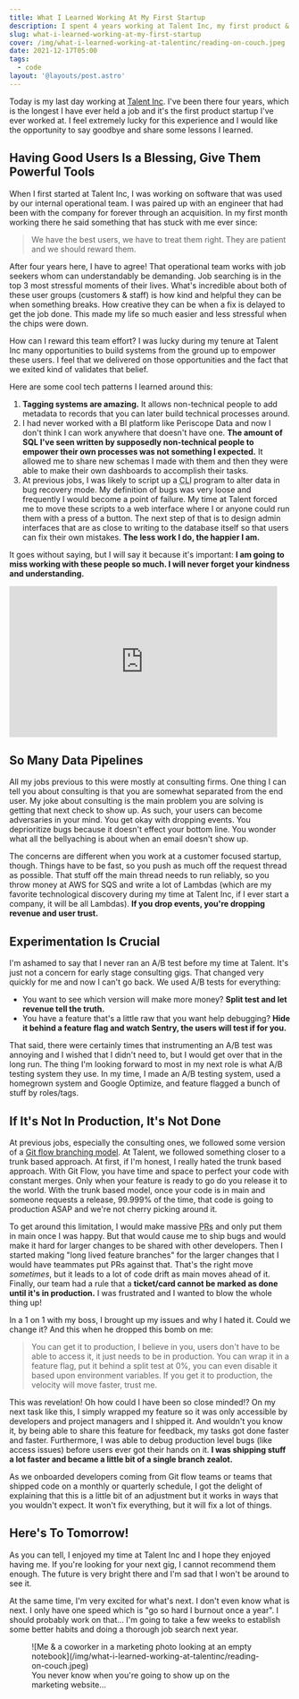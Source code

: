 ```yaml
---
title: What I Learned Working At My First Startup
description: I spent 4 years working at Talent Inc, my first product & customer focused startup, and I learned so much.
slug: what-i-learned-working-at-my-first-startup
cover: /img/what-i-learned-working-at-talentinc/reading-on-couch.jpeg
date: 2021-12-17T05:00
tags:
  - code
layout: '@layouts/post.astro'
---
```


Today is my last day working at [Talent Inc](https://talentinc.com/). I've been there four years, which is the longest
I have ever held a job and it's the first product startup I've ever worked at. I feel extremely lucky for this
experience and I would like the opportunity to say goodbye and share some lessons I learned.

## Having Good Users Is a Blessing, Give Them Powerful Tools

When I first started at Talent Inc, I was working on software that was used by our internal operational team. I was
paired up with an engineer that had been with the company for forever through an acquisition. In my first month working
there he said something that has stuck with me ever since:

> We have the best users, we have to treat them right. They are patient and we should reward them.

After four years here, I have to agree! That operational team works with job seekers whom can understandably be
demanding. Job searching is in the top 3 most stressful moments of their lives. What's incredible about both of these
user groups (customers & staff) is how kind and helpful they can be when something breaks. How creative they can be when
a fix is delayed to get the job done. This made my life so much easier and less stressful when the chips were down.

How can I reward this team effort? I was lucky during my tenure at Talent Inc many opportunities to build systems from
the ground up to empower these users. I feel that we delivered on those opportunities and the fact that we exited kind
of validates that belief.

Here are some cool tech patterns I learned around this:

1. **Tagging systems are amazing.** It allows non-technical people to add metadata to records that you can later build
   technical processes around.
2. I had never worked with a BI platform like Periscope Data and now I don't think I can work anywhere that doesn't have
   one. **The amount of SQL I've seen written by supposedly non-technical people to empower their own processes was not
   something I expected.** It allowed me to share new schemas I made with them and then they were able to make their own
   dashboards to accomplish their tasks.
3. At previous jobs, I was likely to script up a <abbr title="Command Line Interface">CLI</abbr> program to alter data
   in bug recovery mode. My definition of bugs was very loose and frequently I would become a point of failure. My time
   at Talent forced me to move these scripts to a web interface where I or anyone could run them with a press of
   a button. The next step of that is to design admin interfaces that are as close to writing to the database itself so
   that users can fix their own mistakes. **The less work I do, the happier I am.**

It goes without saying, but I will say it because it's important: **I am going to miss working with these people so
much. I will never forget your kindness and understanding.**

<iframe src="https://giphy.com/embed/ALQnCUBuggPxS" width="480" height="270" frameBorder="0" className="giphy-embed center" allowFullScreen></iframe>

## So Many Data Pipelines

All my jobs previous to this were mostly at consulting firms. One thing I can tell you about consulting is that you are
somewhat separated from the end user. My joke about consulting is the main problem you are solving is getting that
next check to show up. As such, your users can become adversaries in your mind. You get okay with dropping events. You
deprioritize bugs because it doesn't effect your bottom line. You wonder what all the bellyaching is about when an email
doesn't show up.

The concerns are different when you work at a customer focused startup, though. Things have to be fast, so you push as
much off the request thread as possible. That stuff off the main thread needs to run reliably, so you throw money at AWS
for SQS and write a lot of Lambdas (which are my favorite technological discovery during my time at Talent Inc, if
I ever start a company, it will be all Lambdas). **If you drop events, you're dropping revenue and user trust.**

## Experimentation Is Crucial

I'm ashamed to say that I never ran an A/B test before my time at Talent. It's just not a concern for early stage
consulting gigs. That changed very quickly for me and now I can't go back. We used A/B tests for everything:

* You want to see which version will make more money? **Split test and let revenue tell the truth.**
* You have a feature that's a little raw that you want help debugging? **Hide it behind a feature flag and watch Sentry,
  the users will test if for you.**

That said, there were certainly times that instrumenting an A/B test was annoying and I wished that I didn't need to,
but I would get over that in the long run. The thing I'm looking forward to most in my next role is what A/B testing
system they use. In my time, I made an A/B testing system, used a homegrown system and Google Optimize, and feature
flagged a bunch of stuff by roles/tags.

## If It's Not In Production, It's Not Done

At previous jobs, especially the consulting ones, we followed some version of a [Git flow branching model](https://datasift.github.io/gitflow/IntroducingGitFlow.html).
At Talent, we followed something closer to a trunk based approach. At first, if I'm honest, I really hated the trunk
based approach. With Git Flow, you have time and space to perfect your code with constant merges. Only when your feature
is ready to go do you release it to the world. With the trunk based model, once your code is in main and someone
requests a release, 99.999% of the time, that code is going to production ASAP and we're not cherry picking around it.

To get around this limitation, I would make massive <abbr title="Pull Requests">PRs</abbr> and only put them in main
once I was happy. But that would cause me to ship bugs and would make it hard for larger changes to be shared with other
developers. Then I started making "long lived feature branches" for the larger changes that I would have teammates put
PRs against that. That's the right move _sometimes_, but it leads to a lot of code drift as main moves ahead of it.
Finally, our team had a rule that a **ticket/card cannot be marked as done until it's in production.** I was frustrated
and I wanted to blow the whole thing up!

In a 1 on 1 with my boss, I brought up my issues and why I hated it. Could we change it? And this when he dropped this
bomb on me:

> You can get it to production, I believe in you, users don't have to be able to access it, it just needs to be in
> production. You can wrap it in a feature flag, put it behind a split test at 0%, you can even disable it based upon
> environment variables. If you get it to production, the velocity will move faster, trust me.

This was revelation! Oh how could I have been so close minded!? On my next task like this, I simply wrapped my feature
so it was only accessible by developers and project managers and I shipped it. And wouldn't you know it, by being able
to share this feature for feedback, my tasks got done faster and faster. Furthermore, I was able to debug production
level bugs (like access issues) before users ever got their hands on it. **I was shipping stuff a lot faster and became
a little bit of a single branch zealot.**

As we onboarded developers coming from Git flow teams or teams that shipped code on a monthly or quarterly schedule,
I got the delight of explaining that this is a little bit of an adjustment but it works in ways that you wouldn't
expect. It won't fix everything, but it will fix a lot of things.

## Here's To Tomorrow!

As you can tell, I enjoyed my time at Talent Inc and I hope they enjoyed having me. If you're looking for your next gig,
I cannot recommend them enough. The future is very bright there and I'm sad that I won't be around to see it.

At the same time, I'm very excited for what's next. I don't even know what is next. I only have one speed which is "go
so hard I burnout once a year". I should probably work on that… I'm going to take a few weeks to establish some better
habits and doing a thorough job search next year.

<figure>
  ![Me & a coworker in a marketing photo looking at an empty notebook](/img/what-i-learned-working-at-talentinc/reading-on-couch.jpeg)
  <figcaption>You never know when you're going to show up on the marketing website…</figcaption>
</figure>
